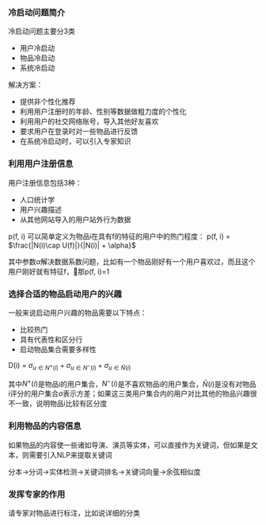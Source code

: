### 冷启动问题简介

冷启动问题主要分3类
- 用户冷启动
- 物品冷启动
- 系统冷启动

解决方案：
- 提供非个性化推荐
- 利用用户注册时的年龄、性别等数据做粗力度的个性化
- 利用用户的社交网络账号，导入其他好友喜欢
- 要求用户在登录时对一些物品进行反馈
- 在系统冷启动时，可以引入专家知识

### 利用用户注册信息

用户注册信息包括3种：
- 人口统计学
- 用户兴趣描述
- 从其他网站导入的用户站外行为数据
  
p(f, i) 可以简单定义为物品i在具有f的特征的用户中的热门程度：
p(f, i) = $\frac{|N(i)\cap U(f)|}{|N(i)| + \alpha}$

其中参数$\alpha$解决数据系数问题，比如有一个物品刚好有一个用户喜欢过，而且这个用户刚好就有特征f，那p(f, i)=1

### 选择合适的物品启动用户的兴趣

一般来说启动用户兴趣的物品需要以下特点：
- 比较热门
- 具有代表性和区分行
- 启动物品集合需要多样性

D(i) = $\sigma _{u \in N^+(i)} + \sigma _{u \in N^-(i)} + \sigma _{u \in \bar N(i) }$

其中$N^+(i)$是物品i的用户集合，$N^-(i)$是不喜欢物品i的用户集合，$\bar N(i)$是没有对物品i评分的用户集合$\sigma$表示方差；如果这三类用户集合内的用户对比其他的物品兴趣很不一致，说明物品i比较有区分度

### 利用物品的内容信息

如果物品的内容使一些诸如导演、演员等实体，可以直接作为关键词，但如果是文本，则需要引入NLP来提取关键词

分本->分词->实体检测->关键词排名->关键词向量->余弦相似度

### 发挥专家的作用

请专家对物品进行标注，比如说详细的分类

